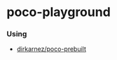 poco-playground
===============

### Using
- [dirkarnez/poco-prebuilt](https://github.com/dirkarnez/poco-prebuilt)
